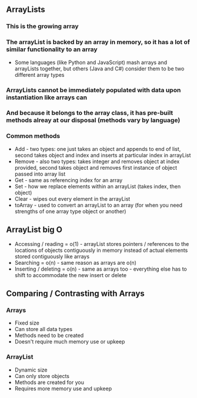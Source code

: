 ## ArrayLists
### This is the growing array

### The arrayList is backed by an array in memory, so it has a lot of similar functionality to an array
- Some languages (like Python and JavaScript) mash arrays and arrayLists together, but others (Java and C#) consider them to be two different array types

### ArrayLists cannot be immediately populated with data upon instantiation like arrays can
### And because it belongs to the array class, it has pre-built methods alreay at our disposal (methods vary by language)
### Common methods
- Add - two types: one just takes an object and appends to end of list, second takes object and index and inserts at particular index in arrayList
- Remove - also two types: takes integer and removes object at index provided, second takes object and removes first instance of object passed into array list
- Get - same as referencing index for an array
- Set - how we replace elements within an arrayList (takes index, then object)
- Clear - wipes out every element in the arrayList
- toArray - used to convert an arrayList to an array (for when you need strengths of one array type object or another)

## ArrayList big O
- Accessing / reading = o(1) - arrayList stores pointers / references to the locations of objects contiguously in memory instead of actual elements stored contiguously like arrays
- Searching = o(n) - same reason as arrays are o(n)
- Inserting / deleting = o(n) - same as arrays too - everything else has to shift to accommodate the new insert or delete

## Comparing / Contrasting with Arrays
### Arrays
- Fixed size
- Can store all data types
- Methods need to be created
- Doesn't require much memory use or upkeep
### ArrayList
- Dynamic size
- Can only store objects
- Methods are created for you
- Requires more memory use and upkeep

